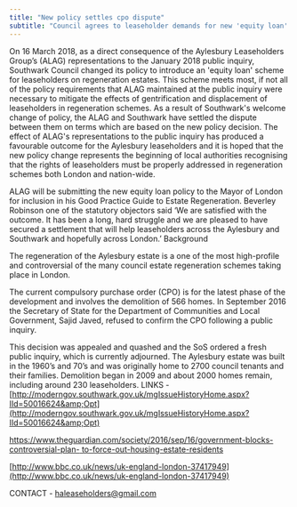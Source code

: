 ```yaml
---
title: "New policy settles cpo dispute"
subtitle: "Council agrees to leaseholder demands for new 'equity loan' policy on replacement homes"
---
```


On 16 March 2018, as a direct consequence of the Aylesbury Leaseholders Group’s (ALAG)
representations to the January 2018 public inquiry, Southwark Council changed its policy to
introduce an 'equity loan' scheme for leaseholders on regeneration estates.
This scheme meets most, if not all of the policy requirements that ALAG maintained at the public
inquiry were necessary to mitigate the effects of gentrification and displacement of leaseholders in
regeneration schemes.
As a result of Southwark's welcome change of policy, the ALAG and Southwark have settled the
dispute between them on terms which are based on the new policy decision.
The effect of ALAG's representations to the public inquiry has produced a favourable outcome for
the Aylesbury leaseholders and it is hoped that the new policy change represents the beginning of
local authorities recognising that the rights of leaseholders must be properly addressed in
regeneration schemes both London and nation-wide.

ALAG will be submitting the new equity loan policy to the Mayor of London for inclusion in his Good Practice Guide to Estate Regeneration.
Beverley Robinson one of the statutory objectors said ‘We are satisfied with the outcome. It has
been a long, hard struggle and we are pleased to have secured a settlement that will help
leaseholders across the Aylesbury and Southwark and hopefully across London.’
Background

The regeneration of the Aylesbury estate is a one of the most high-profile and controversial of the many council estate regeneration schemes taking place in London.

The current compulsory purchase order (CPO) is for the latest phase of the development and
involves the demolition of 566 homes. In September 2016 the Secretary of State for the Department
of Communities and Local Government, Sajid Javed, refused to confirm the CPO following a public
inquiry.

This decision was appealed and quashed and the SoS ordered a fresh public inquiry, which is
currently adjourned. The Aylesbury estate was built in the 1960’s and 70’s and was originally home to 2700 council tenants and their families. Demolition began in 2009 and about 2000 homes remain, including around 230 leaseholders.
LINKS - [http://moderngov.southwark.gov.uk/mgIssueHistoryHome.aspx?IId=50016624&amp;Opt](http://moderngov.southwark.gov.uk/mgIssueHistoryHome.aspx?IId=50016624&amp;Opt)

[https://www.theguardian.com/society/2016/sep/16/government-blocks-controversial-plan-
to-force-out-housing-estate-residents](https://www.theguardian.com/society/2016/sep/16/government-blocks-controversial-plan-to-force-out-housing-estate-residents)

[http://www.bbc.co.uk/news/uk-england-london-37417949](http://www.bbc.co.uk/news/uk-england-london-37417949)

CONTACT - haleaseholders@gmail.com
